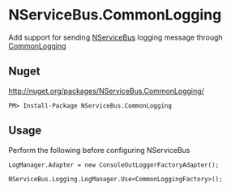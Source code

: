 NServiceBus.CommonLogging
=========================

Add support for sending [NServiceBus](http://particular.net/NServiceBus) logging message through [CommonLogging](https://github.com/net-commons/common-logging)

## Nuget

http://nuget.org/packages/NServiceBus.CommonLogging/

    PM> Install-Package NServiceBus.CommonLogging

## Usage 

Perform the following before configuring NServiceBus

```
LogManager.Adapter = new ConsoleOutLoggerFactoryAdapter();

NServiceBus.Logging.LogManager.Use<CommonLoggingFactory>();
```